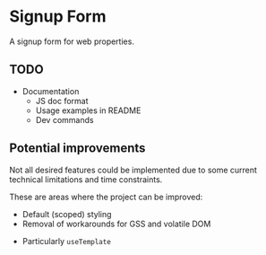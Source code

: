 # Signup Form

A signup form for web properties.


## TODO

* Documentation
  - JS doc format
  - Usage examples in README
  - Dev commands


## Potential improvements

Not all desired features could be implemented due to some current technical limitations and time constraints.

These are areas where the project can be improved:

* Default (scoped) styling
* Removal of workarounds for GSS and volatile DOM
 - Particularly `useTemplate`
